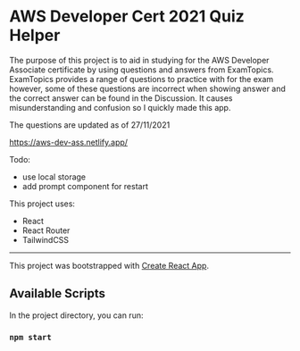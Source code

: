 # AWS Developer Cert 2021 Quiz Helper

The purpose of this project is to aid in studying for the AWS Developer Associate certificate by using questions and answers from ExamTopics. ExamTopics provides a range of questions to practice with for the exam however, some of these questions are incorrect when showing answer and the correct answer can be found in the Discussion. It causes misunderstanding and confusion so I quickly made this app. 

The questions are updated as of 27/11/2021

https://aws-dev-ass.netlify.app/

Todo:
- use local storage
- add prompt component for restart


This project uses:
- React
- React Router
- TailwindCSS

------

This project was bootstrapped with [Create React App](https://github.com/facebook/create-react-app).

## Available Scripts

In the project directory, you can run:

### `npm start`

